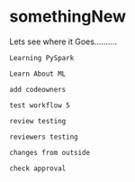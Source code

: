 # somethingNew
Lets see where it Goes..........

`Learning PySpark`

`Learn About ML`

`add codeowners`

`test workflow 5`

`review testing`

`reviewers testing`

`changes from outside`

`check approval`